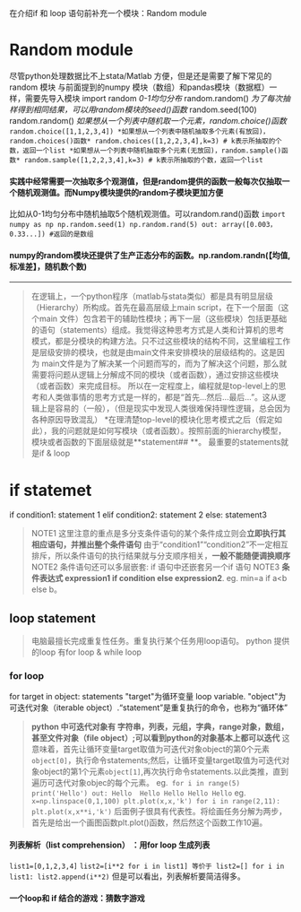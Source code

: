 在介绍if 和 loop 语句前补充一个模块：Random module
# Random module
尽管python处理数据比不上stata/Matlab 方便，但是还是需要了解下常见的random 模块
与前面提到的numpy 模块（数组）和pandas模块（数据框）一样，需要先导入模块
import random
*0-1均匀分布* random.random()
*为了每次抽样得到相同结果，可以用random模块的seed()函数*
random.seed(100)
random.random()
*如果想从一个列表中随机取一个元素，random.choice()函数*
`random.choice([1,1,2,3,4])
*如果想从一个列表中随机抽取多个元素(有放回)，random.choices()函数*
random.choices([1,2,2,3,4],k=3) # k表示所抽取的个数，返回一个list
*如果想从一个列表中随机抽取多个元素(无放回)，random.sample()函数*
random.sample([1,2,2,3,4],k=3) # k表示所抽取的个数，返回一个list`
#### 实践中经常需要一次抽取多个观测值，但是random提供的函数一般每次仅抽取一个随机观测值。而Numpy模块提供的random子模块更加方便
比如从0-1均匀分布中随机抽取5个随机观测值。可以random.rand()函数
`import numpy as np
np.random.seed(1)
np.random.rand(5)
out:
array([0.003，0.33...]) #返回的是数组`
#### numpy的random模块还提供了生产正态分布的函数。np.random.randn(【均值,标准差】，随机数个数)
***


> 在逻辑上，一个python程序（matlab与stata类似）都是具有明显层级（Hierarchy）所构成。首先在最高层级上main script，在下一个层面（这个main 文件）包含若干的辅助性模块；再下一层（这些模块）包括更基础
> 的语句（statements）组成。我觉得这种思考方式是人类和计算机的思考模式，都是分模块的构建方法。只不过这些模块的结构不同，这里编程工作是层级安排的模块，也就是由main文件来安排模块的层级结构的。这是因为
> main文件是为了解决某一个问题而写的，而为了解决这个问题，那么就需要将问题从逻辑上分解成不同的模块（或者函数），通过安排这些模块（或者函数）来完成目标。
> 所以在一定程度上，编程就是top-level上的思考和人类做事情的思考方式是一样的，都是“首先...然后...最后...”。这从逻辑上是容易的（一般），（但是现实中发现人类很难保持理性逻辑，总会因为各种原因导致混乱）
*在理清楚top-level的模块化思考模式之后（假定如此），我的问题就是如何写模块（或者函数）。按照前面的hierarchy模型，模块或者函数的下面层级就是**statement## **。 最重要的statements就是if & loop

# if statemet
if condition1:
   statement 1
elif condition2:
   statement 2
else:
   statement3 
  > NOTE1 这里注意的重点是多分支条件语句的某个条件成立则会**立即执行其相应语句，并推出整个条件语句**
  > 由于“condition1”“condition2”不一定相互排斥，所以条件语句的执行结果就与分支顺序相关，**一般不能随便调换顺序**
  > NOTE2 条件语句还可以多层嵌套: if 语句中还嵌套另一个if 语句
  > NOTE3 **条件表达式 expression1 if condition else expression2**.   eg. min=a if a<b else b。
  
                     
## loop statement
> 电脑最擅长完成重复性任务。重复执行某个任务用loop语句。
  python 提供的loop 有for loop & while loop
### for loop 
   for target in object:
      statements
  "target"为循环变量 loop variable. "object"为 可迭代对象（iterable object）.“statement”是重复执行的命令，也称为“循环体”
  > **python 中可迭代对象有 字符串，列表，元组，字典，range对象，数组，甚至文件对象（file object）;可以看到python的对象基本上都可以迭代**
   这意味着，首先让循环变量target取值为可迭代对象object的第0个元素`object[0]`，执行命令statements;然后，让循环变量target取值为可迭代对象object的第1个元素`object[1]`,再次执行命令statements.以此类推，直到遍历可迭代对象objec的每个元素。
   eg.` for i in range(5)
          print('Hello')
    out:
    Hello 
    Hello
    Hello
    Hello
    Hello`
  eg. 
`x=np.linspace(0,1,100)
plt.plot(x,x,'k')
for i in range(2,11):
    plt.plot(x,x**i,'k')`
    后面例子很具有代表性。将绘画任务分解为两步，首先是给出一个画图函数plt.plot()函数，然后然这个函数工作10遍。
#### 列表解析（list comprehension） ：用for loop 生成列表
`list1=[0,1,2,3,4]`
 `list2=[i**2 for i in list1]
 等价于
 list2=[]
 for i in list1:
    list2.append(i**2)`
  但是可以看出，列表解析要简洁得多。
 
#### 一个loop和 if 结合的游戏：猜数字游戏

                     
                     
